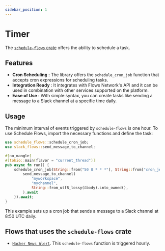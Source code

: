 ```yaml
---
sidebar_position: 1
---
```


# Timer

The [`schedule-flows` crate](https://crates.io/crates/schedule-flows) offers the ability to schedule a task.

## Features 
- **Cron Scheduling** : The library offers the `schedule_cron_job` function that accepts cron expressions for scheduling tasks​. 
- **Integration Ready** : It integrates with Flows Network's API and it can be used in combination with other services supported on the platform​​. 
- **Ease of Use** : With simple syntax, you can create tasks like sending a message to a Slack channel at a specific time daily​.


## Usage

The minimum interval of events triggered by `schedule-flows` is one hour.
To use Schedule Flows, import the necessary functions and define the task:

```rust
use schedule_flows::schedule_cron_job;
use slack_flows::send_message_to_channel;

#[no_mangle]
#[tokio::main(flavor = "current_thread")]
pub async fn run() {
    schedule_cron_job(String::from("50 8 * * *"), String::from("cron_job_evoked"), |body| {
        send_message_to_channel(
            "myworkspace",
            "mychannel",
            String::from_utf8_lossy(&body).into_owned(),
        ).await
    }).await;
}
```

This example sets up a cron job that sends a message to a Slack channel at 8:50 UTC daily.


## Flows that uses the `schedule-flows` crate

- [`Hacker News Alert`]( https://github.com/flows-network/hackernews-alert). This `schedule-flows` function is triggered hourly.